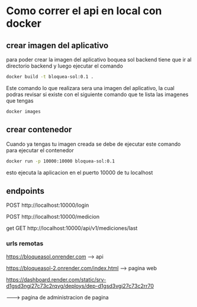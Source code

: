 # Como correr el api en local con docker

## crear imagen del aplicativo

para poder crear la imagen del aplicativo boquea sol backend tiene que ir al directorio backend y luego ejecutar el comando

```bash
docker build -t bloquea-sol:0.1 .
```

Este comando lo que realizara sera una imagen del aplicativo, la cual podras revisar si existe con el siguiente comando que te lista las imagenes que tengas

```build
docker images
```

## crear contenedor

Cuando ya tengas tu imagen creada se debe de ejecutar este comando para ejecutar el contenedor

```bash
docker run -p 10000:10000 bloquea-sol:0.1
```

esto ejecuta la aplicacion en el puerto 10000 de tu localhost 


## endpoints

POST http://localhost:10000/login

POST http://localhost:10000/medicion

get GET http://localhost:10000/api/v1/mediciones/last

### urls remotas

https://bloqueasol.onrender.com --> api

https://bloqueasol-2.onrender.com/index.html --> pagina web 


https://dashboard.render.com/static/srv-d1gsd3ngi27c73c2rqvg/deploys/dep-d1gsd3vgi27c73c2rr70

---> pagina de administracion de pagina